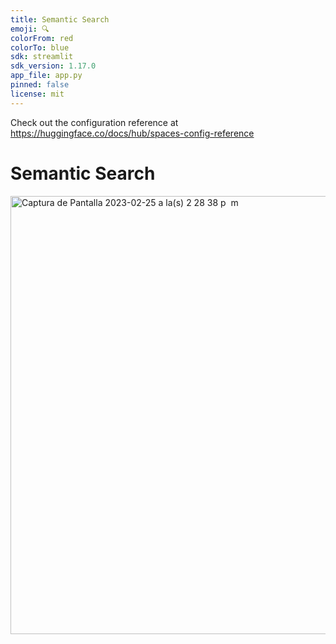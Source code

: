```yaml
---
title: Semantic Search
emoji: 🔍
colorFrom: red
colorTo: blue
sdk: streamlit
sdk_version: 1.17.0
app_file: app.py
pinned: false
license: mit
---
```


Check out the configuration reference at https://huggingface.co/docs/hub/spaces-config-reference

# Semantic Search

<img width="701" alt="Captura de Pantalla 2023-02-25 a la(s) 2 28 38 p  m" src="https://user-images.githubusercontent.com/6216945/221375969-ba8b2349-fbc4-4070-abb7-92a21ed2b265.png">
